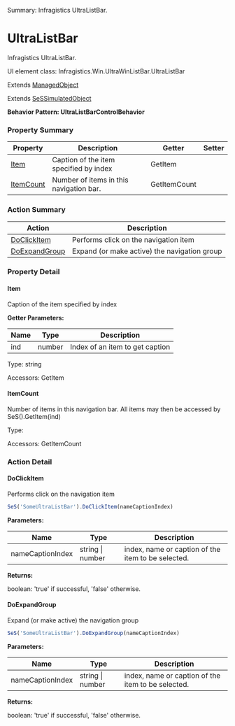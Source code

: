 Summary: Infragistics UltraListBar.

# UltraListBar

Infragistics UltraListBar.
 
UI element class: Infragistics.Win.UltraWinListBar.UltraListBar

Extends [ManagedObject](ManagedObject.md)

Extends [SeSSimulatedObject](SeSSimulatedObject.md)





**Behavior Pattern: UltraListBarControlBehavior**


<!-- ============================== property summary ========================== -->

  

### Property Summary

| **Property** | **Description** | **Getter** | **Setter** |
| ------------ | --------------- | ---------- | ---------- |
| [Item](#item) | Caption of the item specified by index | GetItem |  |
| [ItemCount](#itemcount) | Number of items in this navigation bar. | GetItemCount |  |



  
<!-- ============================== action summary ========================== -->



### Action Summary

|  **Action** | **Description** | 
| ----------- | --------------- |
|  [DoClickItem](#doclickitem) | Performs click on the navigation item |
|  [DoExpandGroup](#doexpandgroup) | Expand (or make active) the navigation group |




<!-- ============================== property detail ========================== -->
  
### Property Detail
    
<a name="Item"></a>
#### Item


Caption of the item specified by index

      
**Getter Parameters:**

| **Name** | **Type** | **Description** |
| -------- | -------- | --------------- |  
| ind | number | Index of an item to get caption |


  
      
Type: string
      
      
Accessors: GetItem
      
    
<a name="ItemCount"></a>
#### ItemCount


Number of items in this navigation bar. All items may then be accessed by SeS(<navbar>).GetItem(ind)

      
  
      
Type: 
      
      
Accessors: GetItemCount
      
    
  
  
<!-- ============================== action detail ========================== -->
  
### Action Detail
    
<a name="DoClickItem"></a>    
#### DoClickItem

Performs click on the navigation item

```javascript
SeS('SomeUltraListBar').DoClickItem(nameCaptionIndex)
```


**Parameters:**

|  **Name** | **Type** | **Description** |
| ---------- | -------- | --------------- |
| nameCaptionIndex | string \| number |  index, name or caption of the item to be selected. |




**Returns:**

boolean: 'true' if successful, 'false' otherwise.



<a name="see.also.ultralistbar.doclickitem"></a>

<a name="DoExpandGroup"></a>    
#### DoExpandGroup

Expand (or make active) the navigation group

```javascript
SeS('SomeUltraListBar').DoExpandGroup(nameCaptionIndex)
```


**Parameters:**

|  **Name** | **Type** | **Description** |
| ---------- | -------- | --------------- |
| nameCaptionIndex | string \| number |  index, name or caption of the item to be selected. |




**Returns:**

boolean: 'true' if successful, 'false' otherwise.



<a name="see.also.ultralistbar.doexpandgroup"></a>

  

